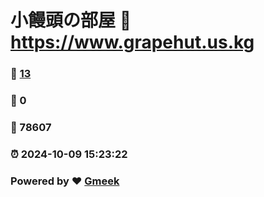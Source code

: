 # 小饅頭の部屋 :link: https://www.grapehut.us.kg 
### :page_facing_up: [13](https://www.grapehut.us.kg/tag.html) 
### :speech_balloon: 0 
### :hibiscus: 78607 
### :alarm_clock: 2024-10-09 15:23:22 
### Powered by :heart: [Gmeek](https://github.com/Meekdai/Gmeek)

